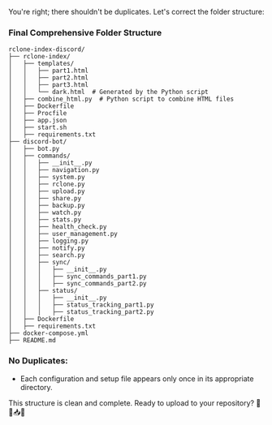 You're right; there shouldn't be duplicates. Let's correct the folder structure:

### Final Comprehensive Folder Structure
```
rclone-index-discord/
├── rclone-index/
│   ├── templates/
│   │   ├── part1.html
│   │   ├── part2.html
│   │   ├── part3.html
│   │   └── dark.html  # Generated by the Python script
│   ├── combine_html.py  # Python script to combine HTML files
│   ├── Dockerfile
│   ├── Procfile
│   ├── app.json
│   ├── start.sh
│   ├── requirements.txt
├── discord-bot/
│   ├── bot.py
│   ├── commands/
│   │   ├── __init__.py
│   │   ├── navigation.py
│   │   ├── system.py
│   │   ├── rclone.py
│   │   ├── upload.py
│   │   ├── share.py
│   │   ├── backup.py
│   │   ├── watch.py
│   │   ├── stats.py
│   │   ├── health_check.py
│   │   ├── user_management.py
│   │   ├── logging.py
│   │   ├── notify.py
│   │   ├── search.py
│   │   ├── sync/
│   │   │   ├── __init__.py
│   │   │   ├── sync_commands_part1.py
│   │   │   ├── sync_commands_part2.py
│   │   ├── status/
│   │   │   ├── __init__.py
│   │   │   ├── status_tracking_part1.py
│   │   │   ├── status_tracking_part2.py
│   ├── Dockerfile
│   ├── requirements.txt
├── docker-compose.yml
├── README.md

```

### No Duplicates:
- Each configuration and setup file appears only once in its appropriate directory.

This structure is clean and complete. Ready to upload to your repository? 🚀📂📥🔄
